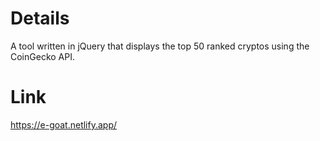 # Details
A tool written in jQuery that displays the top 50 ranked cryptos using the CoinGecko API.

# Link
https://e-goat.netlify.app/
